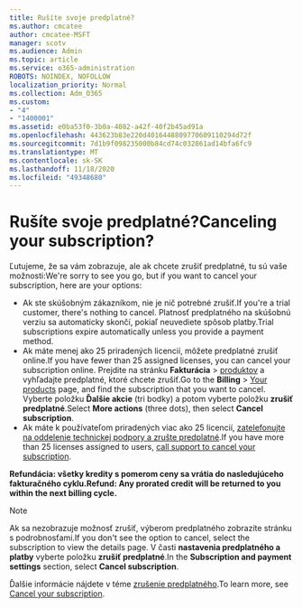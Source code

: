```yaml
---
title: Rušíte svoje predplatné?
ms.author: cmcatee
author: cmcatee-MSFT
manager: scotv
ms.audience: Admin
ms.topic: article
ms.service: o365-administration
ROBOTS: NOINDEX, NOFOLLOW
localization_priority: Normal
ms.collection: Adm_O365
ms.custom:
- "4"
- "1400001"
ms.assetid: e0ba53f0-3b0a-4082-a42f-40f2b45ad91a
ms.openlocfilehash: 443623b83e220d4016448809770609110294d72f
ms.sourcegitcommit: 7d1b9f098235000b84cd74c032861ad14bfa6fc9
ms.translationtype: MT
ms.contentlocale: sk-SK
ms.lasthandoff: 11/18/2020
ms.locfileid: "49348680"
---
```

# <a name="canceling-your-subscription"></a><span data-ttu-id="27a0d-102">Rušíte svoje predplatné?</span><span class="sxs-lookup"><span data-stu-id="27a0d-102">Canceling your subscription?</span></span>

<span data-ttu-id="27a0d-103">Ľutujeme, že sa vám zobrazuje, ale ak chcete zrušiť predplatné, tu sú vaše možnosti:</span><span class="sxs-lookup"><span data-stu-id="27a0d-103">We're sorry to see you go, but if you want to cancel your subscription, here are your options:</span></span>
  
- <span data-ttu-id="27a0d-104">Ak ste skúšobným zákazníkom, nie je nič potrebné zrušiť.</span><span class="sxs-lookup"><span data-stu-id="27a0d-104">If you're a trial customer, there's nothing to cancel.</span></span> <span data-ttu-id="27a0d-105">Platnosť predplatného na skúšobnú verziu sa automaticky skončí, pokiaľ neuvediete spôsob platby.</span><span class="sxs-lookup"><span data-stu-id="27a0d-105">Trial subscriptions expire automatically unless you provide a payment method.</span></span>
- <span data-ttu-id="27a0d-106">Ak máte menej ako 25 priradených licencií, môžete predplatné zrušiť online.</span><span class="sxs-lookup"><span data-stu-id="27a0d-106">If you have fewer than 25 assigned licenses, you can cancel your subscription online.</span></span> <span data-ttu-id="27a0d-107">Prejdite na stránku **Fakturácia** \> [produktov](https://go.microsoft.com/fwlink/p/?linkid=842054) a vyhľadajte predplatné, ktoré chcete zrušiť.</span><span class="sxs-lookup"><span data-stu-id="27a0d-107">Go to the **Billing** \> [Your products](https://go.microsoft.com/fwlink/p/?linkid=842054) page, and find the subscription that you want to cancel.</span></span> <span data-ttu-id="27a0d-108">Vyberte položku **Ďalšie akcie** (tri bodky) a potom vyberte položku **zrušiť predplatné**.</span><span class="sxs-lookup"><span data-stu-id="27a0d-108">Select **More actions** (three dots), then select **Cancel subscription**.</span></span>
- <span data-ttu-id="27a0d-109">Ak máte k používateľom priradených viac ako 25 licencií, [zatelefonujte na oddelenie technickej podpory a zrušte predplatné](https://docs.microsoft.com/microsoft-365/admin/contact-support-for-business-products?view=o365-worldwide).</span><span class="sxs-lookup"><span data-stu-id="27a0d-109">If you have more than 25 licenses assigned to users, [call support to cancel your subscription](https://docs.microsoft.com/microsoft-365/admin/contact-support-for-business-products?view=o365-worldwide).</span></span>
  
<span data-ttu-id="27a0d-110">**Refundácia: všetky kredity s pomerom ceny sa vrátia do nasledujúceho fakturačného cyklu.**</span><span class="sxs-lookup"><span data-stu-id="27a0d-110">**Refund: Any prorated credit will be returned to you within the next billing cycle.**</span></span>

> [!NOTE]
> <span data-ttu-id="27a0d-111">Ak sa nezobrazuje možnosť zrušiť, výberom predplatného zobrazíte stránku s podrobnosťami.</span><span class="sxs-lookup"><span data-stu-id="27a0d-111">If you don't see the option to cancel, select the subscription to view the details page.</span></span> <span data-ttu-id="27a0d-112">V časti **nastavenia predplatného a platby** vyberte položku **zrušiť predplatné**.</span><span class="sxs-lookup"><span data-stu-id="27a0d-112">In the **Subscription and payment settings** section, select **Cancel subscription**.</span></span>

<span data-ttu-id="27a0d-113">Ďalšie informácie nájdete v téme [zrušenie predplatného](https://docs.microsoft.com/microsoft-365/commerce/subscriptions/cancel-your-subscription).</span><span class="sxs-lookup"><span data-stu-id="27a0d-113">To learn more, see [Cancel your subscription](https://docs.microsoft.com/microsoft-365/commerce/subscriptions/cancel-your-subscription).</span></span>